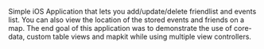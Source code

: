 Simple iOS Application that lets you add/update/delete friendlist and events list. 
You can also view the location of the stored events and friends on a map.
The end goal of this application was to demonstrate the use of core-data, custom table views and mapkit while using multiple view controllers.
